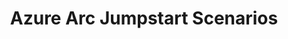 ---
type: docs
title: "Azure Arc Jumpstart Scenarios"
linkTitle: "Jumpstart Scenarios"
weight: 2,
test: '1 2 3'
---